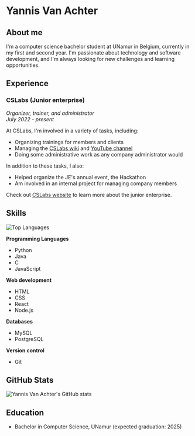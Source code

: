 # Yannis Van Achter

## About me

I'm a computer science bachelor student at UNamur in Belgium, currently in my first and second year. I'm passionate about technology and software development, and I'm always looking for new challenges and learning opportunities.

## Experience

### CSLabs (Junior enterprise)

*Organizer, trainer, and administrator*  
*July 2022 - present*

At CSLabs, I'm involved in a variety of tasks, including:

- Organizing trainings for members and clients
- Managing the [CSLabs wiki](https://jebelgium.notion.site/jebelgium/Wiki-CSLabs-92824aeffd26406ca6d3cc64e8b1c4bc) and [YouTube channel](https://www.youtube.com/@CSLabs_Namur/featured)
- Doing some administrative work as any company administrator would

In addition to these tasks, I also:

- Helped organize the JE's annual event, the Hackathon
- Am involved in an internal project for managing company members

Check out [CSLabs website](https://www.cslabs.be/) to learn more about the junior enterprise.

## Skills

![Top Languages](https://github-readme-stats.vercel.app/api/top-langs/?username=YannisVanAchter&theme=radical&layout=compact)

**Programming Languages**

- Python
- Java
- C
- JavaScript

**Web development**

- HTML
- CSS
- React
- Node.js

**Databases**

- MySQL
- PostgreSQL

**Version control**

- Git

## GitHub Stats

![Yannis Van Achter's GitHub stats](https://github-readme-stats.vercel.app/api?username=YannisVanAchter&show_icons=true&theme=radical)

## Education

- Bachelor in Computer Science, UNamur (expected graduation: 2025)


<!--
REMIND TO MYSELF : STUDY HOW TO CREATE README.: status: ok

TITRE
# h1
## h2
... max h6

LIST unsorted
* List
  * item

IMAGE
![text afficher](liens vers l'image) // basic
// image privée ou de droit public

<p aline="center/left/right">
  <img
  aline="center/left/right" 
  src="liens vers l'image"
  width="XX%" // prend la taille   
  >
</p>

GIF
// look giphy.com
same syntax as an image

VIDEO
// look Youtube
same syntax as an image

INSERT CODE
''' LANGUAGE
CODE
'''

QUOTES
> my text

PASS A KEY SYMBOL
use '\' 

Stat of my language
use [![Top Langs](https://github-readme-stats.vercel.app/api/top-langs/?username=anuraghazra&layout=compact)](https://github.com/anuraghazra/github-readme-stats)

USEFUL LINK TO CREATE A README.md
https://docs.github.com/en
https://docs.github.com/en/get-started/writing-on-github/getting-started-with-writing-and-formatting-on-github/basic-writing-and-formatting-syntax
-->

